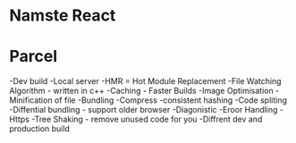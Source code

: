 # Namste React

# Parcel
-Dev build
-Local server
-HMR = Hot Module Replacement
-File Watching Algorithm - written in c++
-Caching - Faster Builds
-Image Optimisation
-Minification of file
-Bundling
-Compress
-consistent hashing
-Code spliting
-Diffential bundling - support older browser
-Diagonistic
-Eroor Handling
-Https
-Tree Shaking - remove unused code for you
-Diffrent dev and production build
